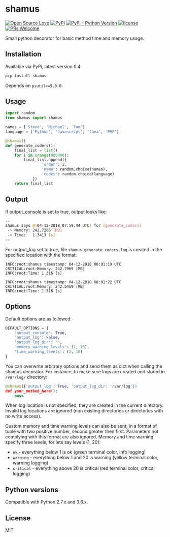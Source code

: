 # shamus
[![Open Source Love](https://badges.frapsoft.com/os/v1/open-source.svg?v=103)](https://github.com/ellerbrock/open-source-badges/)
[![PyPI](https://img.shields.io/pypi/v/shamus.svg)](https://pypi.org/project/shamus/)
[![PyPI - Python Version](https://img.shields.io/pypi/pyversions/shamus.svg)](https://pypi.org/project/shamus/)
[![license](https://img.shields.io/github/license/marinko-peso/shamus.svg)](https://github.com/marinko-peso/shamus/blob/master/LICENSE)
[![PRs Welcome](https://img.shields.io/badge/PRs-welcome-brightgreen.svg)](http://makeapullrequest.com)

Small python decorator for basic method time and memory usage.

## Installation

Available via PyPi, latest version 0.4.
```sh
pip install shamus
```
Depends on ```psutil>=5.0.0```.

## Usage

```python
import random
from shamus import shamus

names = ['Steve', 'Michael', 'Tom']
language = ['Python', 'Javascript', 'Java', 'PHP']

@shamus()
def generate_coders():
    final_list = list()
    for i in xrange(800000):
        final_list.append({
                'order': i,
                'name': random.choice(names),
                'codes': random.choice(language)
            })
    return final_list
```

## Output

If output_console is set to true, output looks like:
```sh
--
shamus says @(04-12-2018 07:59:44 UTC) for [generate_coders]
 -> Memory: 242.7266 [MB]
 -> Time:   1.3413 [s]
--
```
For output_log set to true, file ```shamus_generate_coders.log``` is created in the specified location with the format:
```log
INFO:root:shamus timestamp: 04-12-2018 08:01:19 UTC
CRITICAL:root:Memory: 242.7969 [MB]
INFO:root:Time: 1.316 [s]

INFO:root:shamus timestamp: 04-12-2018 08:01:22 UTC
CRITICAL:root:Memory: 242.5469 [MB]
INFO:root:Time: 1.316 [s]
```

## Options

Default options are as followed.
```python
DEFAULT_OPTIONS = {
    'output_console': True,
    'output_log': False,
    'output_log_dir': '',
    'memory_warning_levels': (1, 15),
    'time_warning_levels': (2, 10)
}
```
You can overwrite arbitrary options and send them as dict when calling the shamus decorator.
For instance, to make sure logs are created and stored in ```/var/log/``` directory:
```python
@shamus({'output_log': True, 'output_log_dir: '/var/log'})
def your_method_here():
    pass
```
When log location is not specified, they are created in the current directory. Invalid log locations are ignored (non existing directories or directories with no write access).

Custom memory and time warning levels can also be sent, in a format of tuple with two positive number, second greater then first. Parameters not complying with this format are also ignored.
Memory and time warning specify three levels, for lets say levels (1, 20):
- ```ok``` - everything below 1 is ok (green terminal color, info logging)
- ```warning``` - everything below 1 and 20 is warning (yellow terminal color, warning logging)
- ```critical``` - everything above 20 is critical (red terminal color, critical logging)



## Python versions

Compatible with Python 2.7.x and 3.6.x.

## License

MIT
